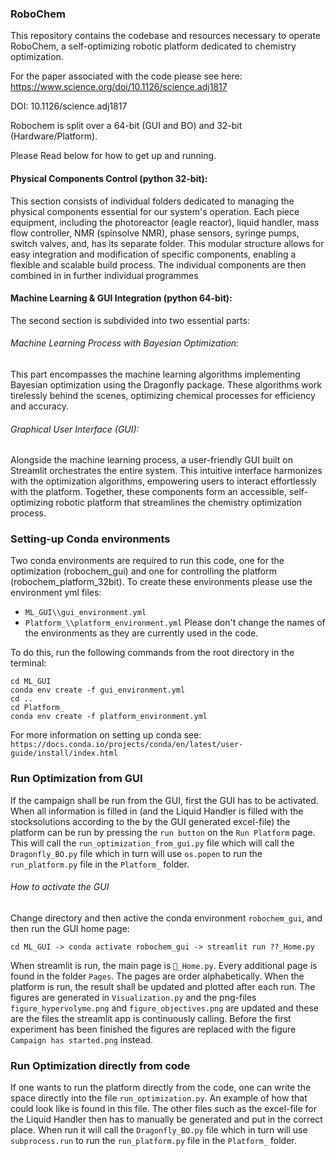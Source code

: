### RoboChem
This repository contains the codebase and resources necessary to operate 
RoboChem, a self-optimizing robotic platform dedicated to chemistry
optimization. 

For the paper associated with the code please see here: 
https://www.science.org/doi/10.1126/science.adj1817

DOI: 10.1126/science.adj1817

Robochem is split over a 64-bit (GUI and BO) and 32-bit (Hardware/Platform). 

Please Read below for how to get up and running.

#### Physical Components Control (python 32-bit):
This section consists of individual folders dedicated to managing the physical 
components essential for our system's operation. Each piece  equipment, 
including the photoreactor (eagle reactor), liquid handler, mass flow controller, NMR
(spinsolve NMR), phase sensors, syringe pumps, switch valves, and, has its separate folder. This modular structure allows for 
easy integration and modification of specific components, enabling a flexible 
and scalable build process. The individual components are then combined in 
in further individual programmes
#### Machine Learning & GUI Integration (python 64-bit): 
The second section is subdivided into two essential parts:
###### Machine Learning Process with Bayesian Optimization: 
This part encompasses the machine learning algorithms implementing Bayesian 
optimization using the Dragonfly package. These algorithms work tirelessly 
behind the scenes, optimizing chemical processes for efficiency and accuracy.
###### Graphical User Interface (GUI): 
Alongside the machine learning process, a user-friendly GUI built on Streamlit 
orchestrates the entire system. This intuitive interface harmonizes with the 
optimization algorithms, empowering users to interact effortlessly with the 
platform. Together, these components form an accessible, self-optimizing 
robotic platform that streamlines the chemistry optimization process.


### Setting-up Conda environments
Two conda environments are required to run this code, one for the optimization (robochem_gui) and one for controlling
the platform (robochem_platform_32bit). To create these environments please use the environment yml files:
- `ML_GUI\\gui_environment.yml`
- `Platform_\\platform_environment.yml`
Please don't change the names of the environments as they are currently used in the code.

To do this, run the following commands from the root directory in the terminal:
```commandline
cd ML_GUI
conda env create -f gui_environment.yml
cd ..
cd Platform_
conda env create -f platform_environment.yml
```
For more information on setting up conda see: `https://docs.conda.io/projects/conda/en/latest/user-guide/install/index.html`

### Run Optimization from GUI
If the campaign shall be run from the GUI, first the GUI has to be activated.
When all information is filled in (and the Liquid Handler is filled with the stocksolutions according to the by the GUI 
generated excel-file) the platform can be run by pressing the `run button` on the `Run Platform` page.
This will call the `run_optimization_from_gui.py` file which will call the `Dragonfly_BO.py` file which in turn will use
`os.popen` to run the `run_platform.py` file in the `Platform_` folder.

###### How to activate the GUI
Change directory and then active the conda environment `robochem_gui`, and then run the GUI home page:
```
cd ML_GUI -> conda activate robochem_gui -> streamlit run ??_Home.py
```

When streamlit is run, the main page is `🏡_Home.py`. Every additional page is found in the 
folder `Pages`. The pages are order alphabetically. When the platform is run, the result shall be
updated and plotted after each run. The figures are generated in `Visualization.py` and
the png-files `figure_hypervolyme.png` and `figure_objectives.png` are updated and these are the files
the streamlit app is continuously calling. Before the first experiment has been finished the figures are replaced with 
the figure `Campaign has started.png` instead.

### Run Optimization directly from code
If one wants to run the platform directly from the code, one can write
the space directly into the file `run_optimization.py`. An example of how that could look like is found in this file.
The other files such as the excel-file for the Liquid Handler then has to manually be generated and put in the correct 
place. When run it will call the `Dragonfly_BO.py` file which in turn will use `subprocess.run` to run the `run_platform.py` 
file in the `Platform_` folder.
